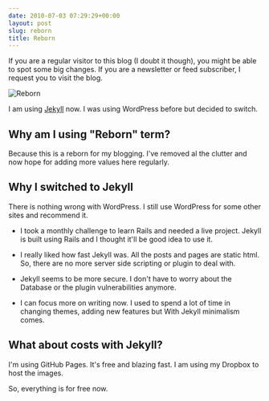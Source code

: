```yaml
---
date: 2010-07-03 07:29:29+00:00
layout: post
slug: reborn
title: Reborn
---
```


If you are a regular visitor to this blog (I doubt it though), you might be able to spot some big changes. If you are a newsletter or feed subscriber, I request you to visit the blog.

![Reborn](http://dl.dropboxusercontent.com/u/19894695/myblog/reborn.jpg)

I am using [Jekyll](http://jekyllrb.com) now. I was using WordPress before but decided to switch.


## Why am I using "Reborn" term?

Because this is a reborn for my blogging. I've removed al the clutter and now hope for adding more values here regularly. 

## Why I switched to Jekyll

There is nothing wrong with WordPress. I still use WordPress for some other sites and recommend it. 

* I took a monthly challenge to learn Rails and needed a live project. Jekyll is built using Rails and I thought it'll be good idea to use it.

* I really liked how fast Jekyll was. All the posts and pages are static html. So, there are no more server side scripting or plugin to deal with.

* Jekyll seems to be more secure. I don't have to worry about the Database or the plugin vulnerabilities anymore.

* I can focus more on writing now. I used to spend a lot of time in changing themes, adding new features but With Jekyll minimalism comes.

## What about costs with Jekyll?

I'm using GitHub Pages. It's free and blazing fast. I am using my Dropbox to host the images.

So, everything is for free now. 

